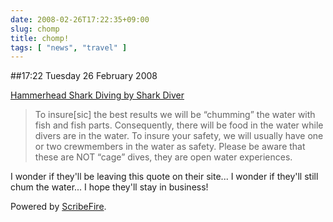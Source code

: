 ```yaml
---
date: 2008-02-26T17:22:35+09:00
slug: chomp
title: chomp!
tags: [ "news", "travel" ]
---
```


##17:22 Tuesday 26 February 2008

  
[Hammerhead Shark Diving by Shark Diver](http://www.divediscovery.com/grouptrips/grouptrips12.shtml)   


> To insure[sic] the best results we will be “chumming” the water with fish and fish parts. Consequently, there will be food in the water while divers are in the water. To insure your safety, we will usually have one or two crewmembers in the water as safety. Please be aware that these are NOT “cage” dives, they are open water experiences.



I wonder if they'll be leaving this quote on their site... I wonder if they'll still chum the water...  I hope they'll stay in business!



Powered by [ScribeFire](http://scribefire.com/).
